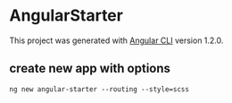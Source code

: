 # AngularStarter

This project was generated with [Angular CLI](https://github.com/angular/angular-cli) version 1.2.0.

## create new app with options

`ng new angular-starter --routing --style=scss`

